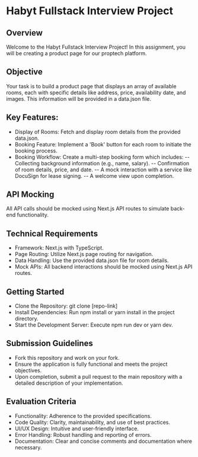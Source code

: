 # Habyt Fullstack Interview Project

## Overview
Welcome to the Habyt Fullstack Interview Project! In this assignment, you will be creating a product page for our proptech platform.

## Objective
Your task is to build a product page that displays an array of available rooms, each with specific details like address, price, availability date, and images. This information will be provided in a data.json file.

## Key Features:
- Display of Rooms: Fetch and display room details from the provided data.json.
- Booking Feature: Implement a 'Book' button for each room to initiate the booking process.
- Booking Workflow: Create a multi-step booking form which includes:
-- Collecting background information (e.g., name, salary).
-- Confirmation of room details, price, and date.
-- A mock interaction with a service like DocuSign for lease signing.
-- A welcome view upon completion.

## API Mocking

All API calls should be mocked using Next.js API routes to simulate back-end functionality.

## Technical Requirements
- Framework: Next.js with TypeScript.
- Page Routing: Utilize Next.js page routing for navigation.
- Data Handling: Use the provided data.json file for room details.
- Mock APIs: All backend interactions should be mocked using Next.js API routes.

## Getting Started
- Clone the Repository: git clone [repo-link]
- Install Dependencies: Run npm install or yarn install in the project directory.
- Start the Development Server: Execute npm run dev or yarn dev.

## Submission Guidelines
- Fork this repository and work on your fork.
- Ensure the application is fully functional and meets the project objectives.
- Upon completion, submit a pull request to the main repository with a detailed description of your implementation.

## Evaluation Criteria
- Functionality: Adherence to the provided specifications.
- Code Quality: Clarity, maintainability, and use of best practices.
- UI/UX Design: Intuitive and user-friendly interface.
- Error Handling: Robust handling and reporting of errors.
- Documentation: Clear and concise comments and documentation where necessary.


